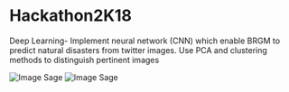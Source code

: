 # Hackathon2K18
Deep Learning- Implement neural network (CNN) which enable BRGM to predict natural disasters from twitter images. Use PCA and clustering methods to distinguish pertinent images

![Image Sage](https://github.com/wlambert01/Twitter-Machine/blob/master/Cluster2.png)
![Image Sage](https://github.com/wlambert01/Twitter-Machine/blob/master/Cluster1.png)
